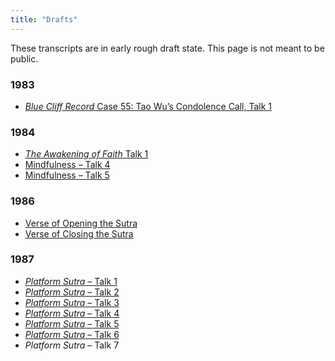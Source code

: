 ```yaml
---
title: "Drafts"
---
```


These transcripts are in early rough draft state. This page is not meant to be public.

### 1983

- [*Blue Cliff Record* Case 55: Tao Wu’s Condolence Call, Talk 1](1984-02-18-Blue-Cliff-Record-Case-55-Talk-1)

### 1984

- [*The Awakening of Faith* Talk 1](1984-03-16-The-Awakening-of-Faith)
- [Mindfulness – Talk 4](1984-03-24-Mindfulness-Talk-4)
- [Mindfulness – Talk 5](1984-03-25-Mindfulness-Talk-5)

### 1986

- [Verse of Opening the Sutra](1986-07-23-Verse-of-Opening-the-Sutra)
- [Verse of Closing the Sutra](1986-07-26-Verse-of-Closing-the-Sutra)

### 1987

- [*Platform Sutra* – Talk 1](1987-03-06-Platform-Sutra-Talk-1)
- [*Platform Sutra* – Talk 2](1987-03-20-Platform-Sutra-Talk-2)
- [*Platform Sutra* – Talk 3](1987-03-27-Platform-Sutra-Talk-3)
- [*Platform Sutra* – Talk 4](1987-04-03-Platform-Sutra-Talk-4)
- [*Platform Sutra* – Talk 5](1987-04-10-Platform-Sutra-Talk-5)
- [*Platform Sutra* – Talk 6](1987-04-17-Platform-Sutra-Talk-6)
- *Platform Sutra* – Talk 7

<a name="end">
